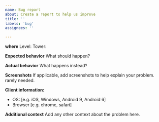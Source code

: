 ```yaml
---
name: Bug report
about: Create a report to help us improve
title: ''
labels: 'bug'
assignees: ''

---
```


**where**
Level: 
Tower: 

**Expected behavior**
What should happen?

**Actual behavior**
What happens instead?

**Screenshots**
If applicable, add screenshots to help explain your problem.
rarely needed.

**Client information:**
 - OS: [e.g. iOS, Windows, Android 9, Android 6]
 - Browser [e.g. chrome, safari]

**Additional context**
Add any other context about the problem here.
